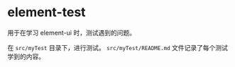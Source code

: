 # element-test

用于在学习 element-ui 时，测试遇到的问题。

在 `src/myTest` 目录下，进行测试。 `src/myTest/README.md` 文件记录了每个测试学到的内容。